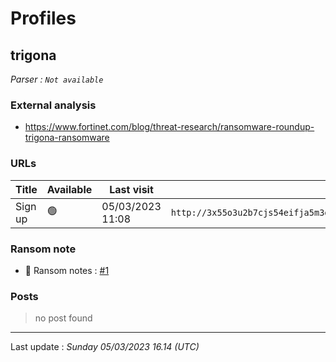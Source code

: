 # Profiles

## **trigona**


_Parser : `Not available`_

### External analysis
- https://www.fortinet.com/blog/threat-research/ransomware-roundup-trigona-ransomware

### URLs
| Title | Available | Last visit | fqdn | Screenshot 
|---|---|---|---|---|
| Sign up | 🟢 | 05/03/2023 11:08 | `http://3x55o3u2b7cjs54eifja5m3ottxntlubhjzt6k6htp5nrocjmsxxh7ad.onion` | <a href="https://www.ransomware.live/screenshots/3x55o3u2b7cjs54eifja5m3ottxntlubhjzt6k6htp5nrocjmsxxh7ad-onion.png" target=_blank>📸</a> | 


### Ransom note
* 📝 Ransom notes :  <a href="/ransomware_notes/trigona/how_to_decrypt.hta" target=_blank>#1</a> 

### Posts

> no post found


 --- 


Last update : _Sunday 05/03/2023 16.14 (UTC)_
